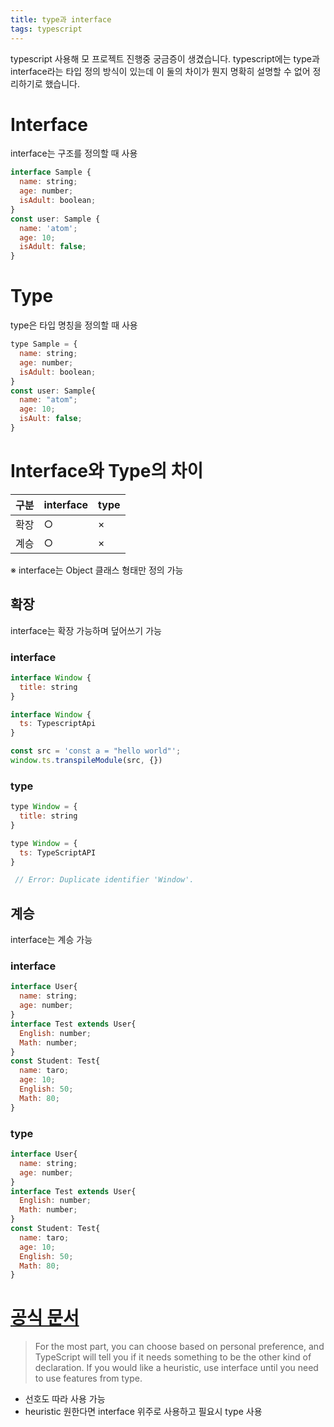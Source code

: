 ```yaml
---
title: type과 interface
tags: typescript
---
```


typescript 사용해 모 프로젝트 진행중 궁금증이 생겼습니다.
typescript에는 type과 interface라는 타입 정의 방식이 있는데 이 둘의 차이가 뭔지 명확히 설명할 수 없어 정리하기로 했습니다.


# Interface
interface는 구조를 정의할 때 사용
```javascript
interface Sample {
  name: string;
  age: number;
  isAdult: boolean;
}
const user: Sample {
  name: 'atom';
  age: 10;
  isAdult: false;
}
```

# Type
type은 타입 명칭을 정의할 때 사용
```javascript
type Sample = {
  name: string;
  age: number;
  isAdult: boolean;
}
const user: Sample{
  name: "atom";
  age: 10;
  isAult: false;
}
```

# Interface와 Type의 차이

| 구분 | interface | type |
| -- | -- | -- |
| 확장 | ○ | × |
| 계승 | ○ | × |

※ interface는 Object 클래스 형태만 정의 가능


## 확장
interface는 확장 가능하며 덮어쓰기 가능
### interface
```javascript
interface Window {
  title: string
}

interface Window {
  ts: TypescriptApi
}

const src = 'const a = "hello world"';
window.ts.transpileModule(src, {})
```
### type
```javascript
type Window = {
  title: string
}

type Window = {
  ts: TypeScriptAPI
}

 // Error: Duplicate identifier 'Window'.
```

## 계승
interface는 계승 가능
### interface
```javascript
interface User{
  name: string;
  age: number;
}
interface Test extends User{
  English: number;
  Math: number;
}
const Student: Test{
  name: taro;
  age: 10;
  English: 50;
  Math: 80;
}
```
### type
```javascript
interface User{
  name: string;
  age: number;
}
interface Test extends User{
  English: number;
  Math: number;
}
const Student: Test{
  name: taro;
  age: 10;
  English: 50;
  Math: 80;
}
```

# [공식 문서](https://www.typescriptlang.org/docs/handbook/2/everyday-types.html#union-types)
> For the most part, you can choose based on personal preference, and TypeScript will tell you if it needs something to be the other kind of declaration. If you would like a heuristic, use interface until you need to use features from type.

- 선호도 따라 사용 가능
- heuristic 원한다면 interface 위주로 사용하고 필요시 type 사용
